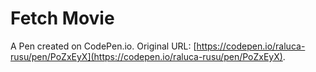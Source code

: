 # Fetch Movie

A Pen created on CodePen.io. Original URL: [https://codepen.io/raluca-rusu/pen/PoZxEyX](https://codepen.io/raluca-rusu/pen/PoZxEyX).


